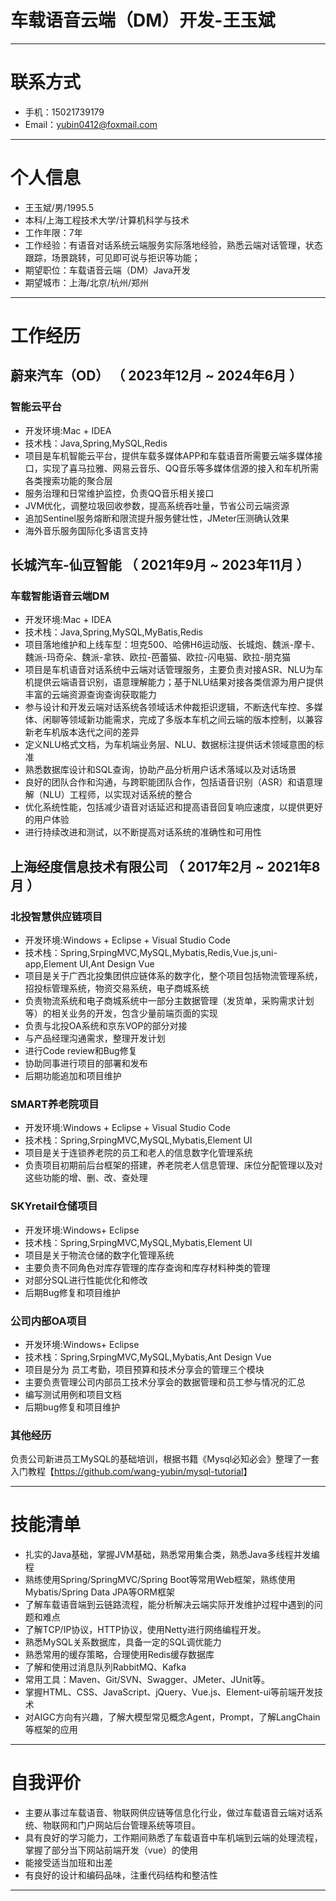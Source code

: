 # 车载语音云端（DM）开发-王玉斌

---

# 联系方式

- 手机：15021739179
- Email：<yubin0412@foxmail.com>

---

# 个人信息

- 王玉斌/男/1995.5
- 本科/上海工程技术大学/计算机科学与技术
- 工作年限：7年
- 工作经验：有语音对话系统云端服务实际落地经验，熟悉云端对话管理，状态跟踪，场景跳转，可见即可说与拒识等功能；
- 期望职位：车载语音云端（DM）Java开发
- 期望城市：上海/北京/杭州/郑州

---

# 工作经历

## 蔚来汽车（OD） （ 2023年12月 ~ 2024年6月 ）

### 智能云平台

- 开发环境:Mac + IDEA
- 技术栈：Java,Spring,MySQL,Redis
- 项目是车机智能云平台，提供车载多媒体APP和车载语音所需要云端多媒体接口，实现了喜马拉雅、网易云音乐、QQ音乐等多媒体信源的接入和车机所需各类搜索功能的聚合层
- 服务治理和日常维护监控，负责QQ音乐相关接口
- JVM优化，调整垃圾回收参数，提高系统吞吐量，节省公司云端资源
- 追加Sentinel服务熔断和限流提升服务健壮性，JMeter压测确认效果
- 海外音乐服务国际化多语言支持

## 长城汽车-仙豆智能 （ 2021年9月 ~ 2023年11月 ）

### 车载智能语音云端DM

- 开发环境:Mac + IDEA
- 技术栈：Java,Spring,MySQL,MyBatis,Redis
- 项目落地维护和上线车型：坦克500、哈佛H6运动版、长城炮、魏派-摩卡、魏派-玛奇朵、魏派-拿铁、欧拉-芭蕾猫、欧拉-闪电猫、欧拉-朋克猫
- 项目是车机语音对话系统中云端对话管理服务，主要负责对接ASR、NLU为车机提供云端语音识别，语意理解能力；基于NLU结果对接各类信源为用户提供丰富的云端资源查询查询获取能力
- 参与设计和开发云端对话系统各领域话术仲裁拒识逻辑，不断迭代车控、多媒体、闲聊等领域新功能需求，完成了多版本车机之间云端的版本控制，以兼容新老车机版本迭代之间的差异
- 定义NLU格式文档，为车机端业务层、NLU、数据标注提供话术领域意图的标准
- 熟悉数据库设计和SQL查询，协助产品分析用户话术落域以及对话场景
- 良好的团队合作和沟通，与跨职能团队合作，包括语音识别（ASR）和语意理解（NLU）工程师，以实现对话系统的整合
- 优化系统性能，包括减少语音对话延迟和提高语音回复响应速度，以提供更好的用户体验
- 进行持续改进和测试，以不断提高对话系统的准确性和可用性

## 上海经度信息技术有限公司 （ 2017年2月 ~ 2021年8月 ）

### 北投智慧供应链项目

- 开发环境:Windows + Eclipse + Visual Studio Code
- 技术栈：Spring,SrpingMVC,MySQL,Mybatis,Redis,Vue.js,uni-app,Element UI,Ant Design Vue
- 项目是关于广西北投集团供应链体系的数字化，整个项目包括物流管理系统，招投标管理系统，物资交易系统，电子商城系统
- 负责物流系统和电子商城系统中一部分主数据管理（发货单，采购需求计划等）的相关业务的开发，包含少量前端页面的实现
- 负责与北投OA系统和京东VOP的部分对接
- 与产品经理沟通需求，整理开发计划
- 进行Code review和Bug修复
- 协助同事进行项目的部署和发布
- 后期功能追加和项目维护

### SMART养老院项目

- 开发环境:Windows + Eclipse + Visual Studio Code
- 技术栈：Spring,SrpingMVC,MySQL,Mybatis,Element UI
- 项目是关于连锁养老院的员工和老人的信息数字化管理系统
- 负责项目初期前后台框架的搭建，养老院老人信息管理、床位分配管理以及对这些功能的增、删、改、查处理

### SKYretail仓储项目 

- 开发环境:Windows+ Eclipse
- 技术栈：Spring,SrpingMVC,MySQL,Mybatis,Element UI
- 项目是关于物流仓储的数字化管理系统
- 主要负责不同角色对库存管理的库存查询和库存材料种类的管理
- 对部分SQL进行性能优化和修改
- 后期Bug修复和项目维护

### 公司内部OA项目

- 开发环境:Windows+ Eclipse
- 技术栈：Spring,SrpingMVC,MySQL,Mybatis,Ant Design Vue
- 项目是分为 员工考勤，项目预算和技术分享会的管理三个模块
- 主要负责管理公司内部员工技术分享会的数据管理和员工参与情况的汇总
- 编写测试用例和项目文档
- 后期bug修复和项目维护

### 其他经历

负责公司新进员工MySQL的基础培训，根据书籍《Mysql必知必会》整理了一套入门教程【<https://github.com/wang-yubin/mysql-tutorial>】

---

# 技能清单

- 扎实的Java基础，掌握JVM基础，熟悉常⽤集合类，熟悉Java多线程并发编程
- 熟练使用Spring/SpringMVC/Spring Boot等常用Web框架，熟练使用Mybatis/Spring Data JPA等ORM框架
- 了解车载语音端到云链路流程，能分析解决云端实际开发维护过程中遇到的问题和难点
- 了解TCP/IP协议，HTTP协议，使用Netty进行网络编程开发。
- 熟悉MySQL关系数据库，具备一定的SQL调优能力
- 熟悉常用的缓存策略，合理使用Redis缓存数据库
- 了解和使用过消息队列RabbitMQ、Kafka
- 常用工具：Maven、Git/SVN、Swagger、JMeter、JUnit等。
- 掌握HTML、CSS、JavaScript、jQuery、Vue.js、Element-ui等前端开发技术
- 对AIGC方向有兴趣，了解大模型常见概念Agent，Prompt，了解LangChain等框架的应用

---

# 自我评价

- 主要从事过车载语音、物联网供应链等信息化行业，做过车载语音云端对话系统、物联网和门户网站后台管理系统等项目。
- 具有良好的学习能力，工作期间熟悉了车载语音中车机端到云端的处理流程，掌握了部分当下网站前端开发（vue）的使用
- 能接受适当加班和出差
- 有良好的设计和编码品味，注重代码结构和整洁性

---
